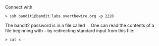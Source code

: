 Connect with

```
> ssh bandit1@bandit.labs.overthewire.org -p 2220
```

The bandit2 password is in a file called `-`. One can read the contents of a file beginning with `-` by redirecting standard input from this file: 

`> cat < -`
